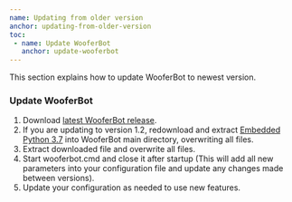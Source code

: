 ```yaml
---
name: Updating from older version
anchor: updating-from-older-version
toc: 
 - name: Update WooferBot
   anchor: update-wooferbot
---
```

This section explains how to update WooferBot to newest version.

### Update WooferBot
1. Download <a class="icon download" href="{{ site.github.latest_release.zipball_url }}">latest WooferBot release</a>.
2. If you are updating to version 1.2, redownload and extract <a class="icon download" href="{{ site.github.url }}/assets/files/python37.zip">Embedded Python 3.7</a> into WooferBot main directory, overwriting all files.
3. Extract downloaded file and overwrite all files.
4. Start <span class="icon file">wooferbot.cmd</span> and close it after startup (This will add all new parameters into your configuration file and update any changes made between versions).
5. Update your configuration as needed to use new features.

